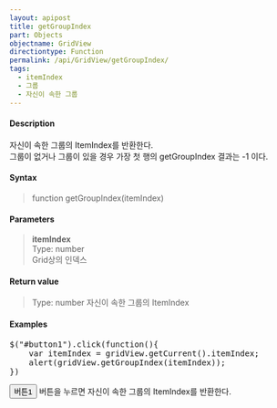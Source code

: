 ```yaml
---
layout: apipost
title: getGroupIndex
part: Objects
objectname: GridView
directiontype: Function
permalink: /api/GridView/getGroupIndex/
tags: 
  - itemIndex
  - 그룹
  - 자신이 속한 그룹
---
```


<script>
var gridView;
var dataProvider;
    
$(document).ready( function() {

    RealGridJS.setTrace(false);
    RealGridJS.setRootContext("/script");
    
    dataProvider = new RealGridJS.LocalDataProvider();
    gridView = new RealGridJS.GridView("realgrid");
    gridView.setDataSource(dataProvider);

    setFields(dataProvider);
  	setColumns(gridView);

    var data = [
        ["가수", "여자", "정수라", "1988-09-02", "99", "90", "90", "100", "100", "90"],
        ["배우", "여자", "송윤아", "1990-02-18", "33", "90", "70", "60", "100", "80"],
        ["배우", "여자", "전도연", "1991-08-21", "22", "90", "70", "60", "100", "80"],
        ["가수", "여자", "이선희", "1978-01-19", "33", "90", "70", "60", "100", "80"],
        ["배우", "여자", "하지원", "1979-12-09", "11", "90", "70", "60", "100", "80"],
        ["가수", "여자", "소찬휘", "1987-05-12", "55", "90", "70", "60", "100", "80"],
        ["가수", "여자", "박정현", "1980-08-06", "22", "90", "70", "60", "100", "80"],
        ["배우", "여자", "전지현", "1977-03-28", "44", "90", "70", "60", "100", "80"]
    ];
    dataProvider.setRows(data);

    gridView.groupBy(["field1", "field2"]);

    gridView.resetCurrent();

    $("#button1").click(function(){
    	var itemIndex = gridView.getCurrent().itemIndex;
    	alert(gridView.getGroupIndex(itemIndex));
    })

});

//다섯개의 필드를 가진 배열 객체를 생성합니다.
function setFields(provider) {
    var fields = [{
		fieldName: "field1"
    }, {
        fieldName: "field2"
    }, {
        fieldName: "field3"
    }, {
        fieldName: "field4",
        dataType: "datetime"
    }, {
        fieldName: "field5",
        dataType: "number"
    }, {
        fieldName: "field6",
        dataType: "number"
    },{
        fieldName: "field7",
        dataType: "number"
    }, {
        fieldName: "field8",
        dataType: "number"
    }, {
        fieldName: "field9",
        dataType: "number"
    }, {
        fieldName: "field10",
        dataType: "number"
    }];

    //DataProvider의 setFields함수로 필드를 입력합니다.    
    provider.setFields(fields);    
}

//필드와 연결된 컬럼 배열 객체를 생성합니다.
function setColumns(grid) {
    var columns = [{
        name: "col1",
        fieldName: "field1",
        header : {
            text: "직업"
        },
        width : 60            
    }, {
        name: "col2",
        fieldName: "field2",
        header : {
            text: "성별"
        },
        editor : {
            type: "dropDown",
            dropDownCount: 2,
            values: ["남자", "여자"],
            labels: ["남", "여"],
            lookupDisplay: true
        },
        width: 50
    }, {
        name: "col3",
        fieldName: "field3",
        header : {
            text: "이름"
        },
        width: 80
    }, {
        name: "col4",
        fieldName: "field4",
        header : {
            text: "생일"
        },
        editor: {
            type: "date",
            datetimeFormat: "yyyy-MM-dd"
        },
        width: 90
    }, {
        name: "col5",
        fieldName: "field5",
        header : {
            text: "수학"
        },
        editor : {
            type: "number"
        },
        width: 80
    }, {
        name: "col6",
        fieldName: "field6",
        header : {
        	text: "민법"
        },
        width: 80
    }, {
        name: "col7",
        fieldName: "field7",
        header : {
            text: "한국사"
        },
        width: 80
    }, {
        name: "col8",
        fieldName: "field8",
        header : {
            text: "영어"
        },
        width: 80
    }, {
        name: "col9",
        fieldName: "field9",
        header : {
            text: "과학"
        },
        width: 80
    }, {
        name: "col10",
        fieldName: "field10",
        header : {
            text: "사회"
        },
        width: 80
    }];

    //컬럼을 GridView에 입력 합니다.
    grid.setColumns(columns);

}

</script>

#### Description

 자신이 속한 그룹의 ItemIndex를 반환한다.  
 그룹이 없거나 그룹이 있을 경우 가장 첫 행의 getGroupIndex 결과는 -1 이다. 

#### Syntax

> function getGroupIndex(itemIndex)

#### Parameters

> **itemIndex**  
> Type: number  
> Grid상의 인덱스  

#### Return value

> Type: number
> 자신이 속한 그룹의 ItemIndex

#### Examples 

<pre class="prettyprint">
$("#button1").click(function(){
    var itemIndex = gridView.getCurrent().itemIndex;
    alert(gridView.getGroupIndex(itemIndex));
})
</pre>


<button id="button1" class="btn btn-success btn-xs">버튼1</button> 버튼을 누르면 자신이 속한 그룹의 ItemIndex를 반환한다.

<div id="realgrid" style="width: 100%; height: 300px;"></div>
<p></p>